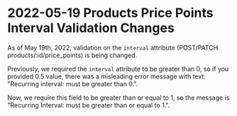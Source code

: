 # 2022-05-19 Products Price Points Interval Validation Changes

As of May 19th, 2022, validation on the `interval` attribute (POST/PATCH products/:id/price_points) is being changed.

Previously, we required the `interval` attribute to be greater than 0, so if you provided 0.5 value, there was a misleading error message with text: "Recurring interval: must be greater than 0.".

Now, we require this field to be greater than or equal to 1, so the message is "Recurring Interval: must be greater than or equal to 1.".

